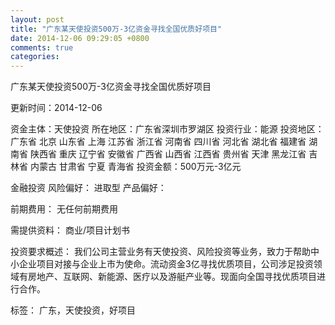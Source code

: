 ```yaml
---
layout: post
title: "广东某天使投资500万-3亿资金寻找全国优质好项目"
date: 2014-12-06 09:29:05 +0800
comments: true
categories: 
---
```

广东某天使投资500万-3亿资金寻找全国优质好项目



更新时间：2014-12-06

资金主体：天使投资
所在地区：广东省深圳市罗湖区
投资行业：能源
投资地区：广东省 北京 山东省 上海 江苏省 浙江省 河南省 四川省 河北省 湖北省 福建省 湖南省 陕西省 重庆 辽宁省 安徽省 广西省 山西省 江西省 贵州省 天津 黑龙江省 吉林省 内蒙古 甘肃省 宁夏 青海省
投资金额：500万元-3亿元

金融投资
风险偏好：
                            进取型 
                                                                                产品偏好：

前期费用：
无任何前期费用

需提供资料：
商业/项目计划书

投资要求概述：
我们公司主营业务有天使投资、风险投资等业务，致力于帮助中小企业项目对接与企业上市为使命。流动资金3亿寻找优质项目，公司涉足投资领域有房地产、互联网、新能源、医疗以及游艇产业等。现面向全国寻找优质项目进行合作。

标签：
广东，天使投资，好项目

